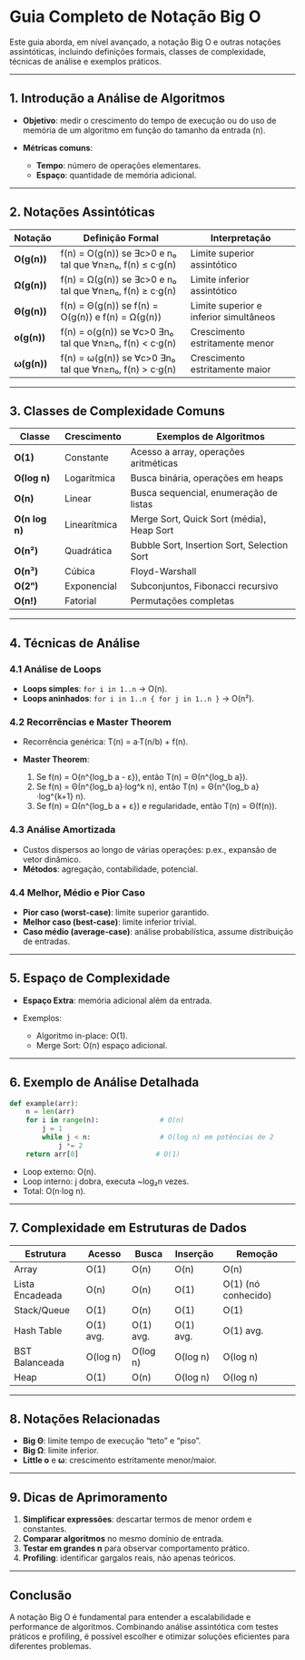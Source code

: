 # Guia Completo de Notação Big O

Este guia aborda, em nível avançado, a notação Big O e outras notações assintóticas, incluindo definições formais, classes de complexidade, técnicas de análise e exemplos práticos.

---

## 1. Introdução a Análise de Algoritmos

* **Objetivo**: medir o crescimento do tempo de execução ou do uso de memória de um algoritmo em função do tamanho da entrada (n).
* **Métricas comuns**:

  * **Tempo**: número de operações elementares.
  * **Espaço**: quantidade de memória adicional.

---

## 2. Notações Assintóticas

| Notação     | Definição Formal                                         | Interpretação                          |
| ----------- | -------------------------------------------------------- | -------------------------------------- |
| **O(g(n))** | f(n) = O(g(n)) se ∃c>0 e n₀ tal que ∀n≥n₀, f(n) ≤ c·g(n) | Limite superior assintótico            |
| **Ω(g(n))** | f(n) = Ω(g(n)) se ∃c>0 e n₀ tal que ∀n≥n₀, f(n) ≥ c·g(n) | Limite inferior assintótico            |
| **Θ(g(n))** | f(n) = Θ(g(n)) se f(n) = O(g(n)) e f(n) = Ω(g(n))        | Limite superior e inferior simultâneos |
| **o(g(n))** | f(n) = o(g(n)) se ∀c>0 ∃n₀ tal que ∀n≥n₀, f(n) < c·g(n)  | Crescimento estritamente menor         |
| **ω(g(n))** | f(n) = ω(g(n)) se ∀c>0 ∃n₀ tal que ∀n≥n₀, f(n) > c·g(n)  | Crescimento estritamente maior         |

---

## 3. Classes de Complexidade Comuns

| Classe         | Crescimento  | Exemplos de Algoritmos                      |
| -------------- | ------------ | ------------------------------------------- |
| **O(1)**       | Constante    | Acesso a array, operações aritméticas       |
| **O(log n)**   | Logarítmica  | Busca binária, operações em heaps           |
| **O(n)**       | Linear       | Busca sequencial, enumeração de listas      |
| **O(n log n)** | Linearítmica | Merge Sort, Quick Sort (média), Heap Sort   |
| **O(n²)**      | Quadrática   | Bubble Sort, Insertion Sort, Selection Sort |
| **O(n³)**      | Cúbica       | Floyd-Warshall                              |
| **O(2ⁿ)**      | Exponencial  | Subconjuntos, Fibonacci recursivo           |
| **O(n!)**      | Fatorial     | Permutações completas                       |

---

## 4. Técnicas de Análise

### 4.1 Análise de Loops

* **Loops simples**: `for i in 1..n` → O(n).
* **Loops aninhados**: `for i in 1..n { for j in 1..n }` → O(n²).

### 4.2 Recorrências e Master Theorem

* Recorrência genérica: T(n) = a·T(n/b) + f(n).
* **Master Theorem**:

  1. Se f(n) = O(n^{log\_b a - ε}), então T(n) = Θ(n^{log\_b a}).
  2. Se f(n) = Θ(n^{log\_b a}·log^k n), então T(n) = Θ(n^{log\_b a}·log^{k+1} n).
  3. Se f(n) = Ω(n^{log\_b a + ε}) e regularidade, então T(n) = Θ(f(n)).

### 4.3 Análise Amortizada

* Custos dispersos ao longo de várias operações: p.ex., expansão de vetor dinâmico.
* **Métodos**: agregação, contabilidade, potencial.

### 4.4 Melhor, Médio e Pior Caso

* **Pior caso (worst-case)**: limite superior garantido.
* **Melhor caso (best-case)**: limite inferior trivial.
* **Caso médio (average-case)**: análise probabilística, assume distribuição de entradas.

---

## 5. Espaço de Complexidade

* **Espaço Extra**: memória adicional além da entrada.
* Exemplos:

  * Algoritmo in-place: O(1).
  * Merge Sort: O(n) espaço adicional.

---

## 6. Exemplo de Análise Detalhada

```python
def example(arr):
    n = len(arr)
    for i in range(n):               # O(n)
        j = 1
        while j < n:                 # O(log n) em potências de 2
            j *= 2
    return arr[0]                   # O(1)
```

* Loop externo: O(n).
* Loop interno: j dobra, executa \~log₂n vezes.
* Total: O(n·log n).

---

## 7. Complexidade em Estruturas de Dados

| Estrutura       | Acesso    | Busca     | Inserção  | Remoção             |
| --------------- | --------- | --------- | --------- | ------------------- |
| Array           | O(1)      | O(n)      | O(n)      | O(n)                |
| Lista Encadeada | O(n)      | O(n)      | O(1)      | O(1) (nó conhecido) |
| Stack/Queue     | O(1)      | O(n)      | O(1)      | O(1)                |
| Hash Table      | O(1) avg. | O(1) avg. | O(1) avg. | O(1) avg.           |
| BST Balanceada  | O(log n)  | O(log n)  | O(log n)  | O(log n)            |
| Heap            | O(1)      | O(n)      | O(log n)  | O(log n)            |

---

## 8. Notações Relacionadas

* **Big Θ**: limite tempo de execução “teto” e “piso”.
* **Big Ω**: limite inferior.
* **Little o** e **ω**: crescimento estritamente menor/maior.

---

## 9. Dicas de Aprimoramento

1. **Simplificar expressões**: descartar termos de menor ordem e constantes.
2. **Comparar algoritmos** no mesmo domínio de entrada.
3. **Testar em grandes n** para observar comportamento prático.
4. **Profiling**: identificar gargalos reais, não apenas teóricos.

---

## Conclusão

A notação Big O é fundamental para entender a escalabilidade e performance de algoritmos. Combinando análise assintótica com testes práticos e profiling, é possível escolher e otimizar soluções eficientes para diferentes problemas.
